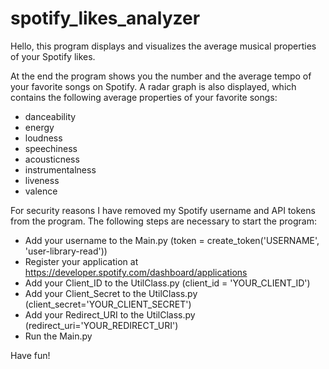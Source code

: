 # spotify_likes_analyzer
Hello, 
this program displays and visualizes the average musical properties of your Spotify likes.

At the end the program shows you the number and the average tempo of your favorite songs on Spotify.
A radar graph is also displayed, which contains the following average properties of your favorite songs:
  - danceability
  - energy 
  - loudness 
  - speechiness 
  - acousticness 
  - instrumentalness 
  - liveness 
  - valence
  
For security reasons I have removed my Spotify username and API tokens from the program. The following steps are necessary to start the program:
  - Add your username to the Main.py (token = create_token('USERNAME', 'user-library-read'))
  - Register your application at https://developer.spotify.com/dashboard/applications
  - Add your Client_ID to the UtilClass.py (client_id = 'YOUR_CLIENT_ID')
  - Add your Client_Secret to the UtilClass.py (client_secret='YOUR_CLIENT_SECRET')
  - Add your Redirect_URI to the UtilClass.py (redirect_uri='YOUR_REDIRECT_URI')
  - Run the Main.py
    
Have fun!
